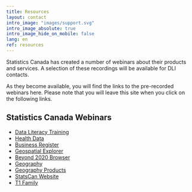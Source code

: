 ```yaml
---
title: Resources
layout: contact
intro_image: "images/support.svg"
intro_image_absolute: true
intro_image_hide_on_mobile: false
lang: en
ref: resources
---
```

Statistics Canada has created a number of webinars about their products and services. A selection of these recordings will be available for DLI contacts.

As they become available, you will find the links to the pre-recorded webinars here. Please note that you will leave this site when you click on the following links.

## Statistics Canada Webinars

  - [Data Literacy Training](https://www.statcan.gc.ca/eng/wtc/data-literacy)  
  - [Health Data](https://cudo.carleton.ca/system/files/dli_training/4360/brief-overview-statistics-canadas-health-data-webinar.mp4)
  - [Business Register](https://cudo.carleton.ca/system/files/dli_training/4360/business-register-webinar.mp4)
  - [Geospatial Explorer](https://cudo.carleton.ca/system/files/dli_training/4360/brief-overview-canadian-statistical-geospatial-explorer-webinar.mp4)
  - [Beyond 2020 Browser](https://cudo.carleton.ca/system/files/dli_training/4360/exploring-statistics-canada-data-beyond-2020-browser-webinar.mp4)
  - [Geography](https://cudo.carleton.ca/system/files/dli_training/4360/geography-webinar.mp4)
  - [Geography Products](https://cudo.carleton.ca/system/files/dli_training/4360/geography-products-webinar.mp4)
  - [StatsCan Website](https://cudo.carleton.ca/system/files/dli_training/4360/navigating-statcan-website-webinar.mp4)
  - [T1 Family](https://cudo.carleton.ca/system/files/dli_training/4360/t1-family-file-webinar.mp4)
